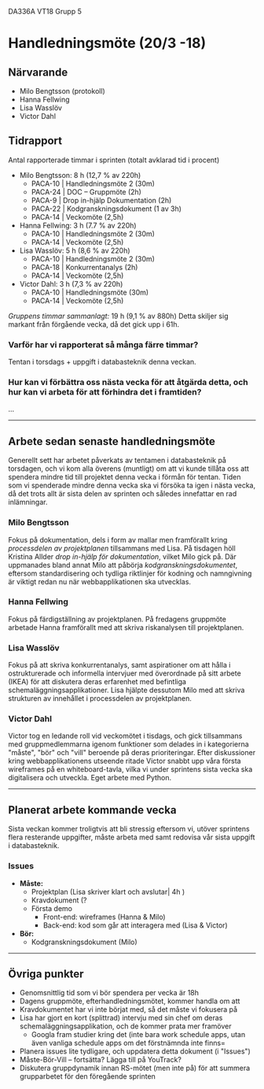 DA336A VT18
Grupp 5

# Handledningsmöte (20/3 -18)

## Närvarande
* Milo Bengtsson (protokoll)
* Hanna Fellwing
* Lisa Wasslöv
* Victor Dahl


## Tidrapport
Antal rapporterade timmar i sprinten (totalt avklarad tid i procent)
* Milo Bengtsson: 8 h (12,7 % av 220h)
	* PACA-10	| Handledningsmöte 2 (30m)
	* PACA-24	| DOC – Gruppmöte (2h)
	* PACA-9	| Drop in-hjälp Dokumentation	(2h)
	* PACA-22	| Kodgranskningsdokument (1 av 3h)
	* PACA-14	| Veckomöte (2,5h)
* Hanna Fellwing: 3 h (7.7 % av 220h)
	* PACA-10	| Handledningsmöte 2 (30m)
	* PACA-14	| Veckomöte	(2,5h)
* Lisa Wasslöv: 5 h (8,6 % av 220h)
	* PACA-10	| Handledningsmöte 2 (30m)
	* PACA-18	| Konkurrentanalys (2h)
	* PACA-14	| Veckomöte	(2,5h)
* Victor Dahl: 3 h (7,3 % av 220h)
	* PACA-10	| Handledningsmöte (30m)
	* PACA-14	| Veckomöte	(2,5h)


*Gruppens timmar sammanlagt:* 19 h (9,1 % av 880h)
Detta skiljer sig markant från förgående vecka, då det gick upp i 61h.

### Varför har vi rapporterat så många färre timmar?
Tentan i torsdags + uppgift i databasteknik denna veckan.

### Hur kan vi förbättra oss nästa vecka för att åtgärda detta, och hur kan vi arbeta för att förhindra det i framtiden?
...


___


## Arbete sedan senaste handledningsmöte
Generellt sett har arbetet påverkats av tentamen i databasteknik på torsdagen, och vi kom alla överens (muntligt) om att vi kunde tillåta oss att spendera mindre tid till projektet denna vecka i förmån för tentan. Tiden som vi spenderade mindre denna vecka ska vi försöka ta igen i nästa vecka, då det trots allt är sista delen av sprinten och således innefattar en rad inlämningar. 

### Milo Bengtsson
Fokus på dokumentation, dels i form av mallar men framförallt kring *processdelen av projektplanen* tillsammans med Lisa. På tisdagen höll Kristina Allder *drop in-hjälp för dokumentation*, vilket Milo gick på. Där uppmanades bland annat Milo att påbörja *kodgranskningsdokumentet*, eftersom standardisering och tydliga riktlinjer för kodning och namngivning är viktigt redan nu när webbapplikationen ska utvecklas. 

### Hanna Fellwing
Fokus på färdigställning av projektplanen. På fredagens gruppmöte arbetade Hanna framförallt med att skriva riskanalysen till projektplanen. 

### Lisa Wasslöv
Fokus på att skriva konkurrentanalys, samt aspirationer om att hålla i ostrukturerade och informella intervjuer med överordnade på sitt arbete (IKEA) för att diskutera deras erfarenhet med befintliga schemaläggningsapplikationer. Lisa hjälpte dessutom Milo med att skriva strukturen av innehållet i processdelen av projektplanen. 

### Victor Dahl
Victor tog en ledande roll vid veckomötet i tisdags, och gick tillsammans med gruppmedlemmarna igenom funktioner som delades in i kategorierna "måste", "bör" och "vill" beroende på deras prioriteringar. Efter diskussioner kring webbapplikationens utseende ritade Victor snabbt upp våra första wireframes på en whiteboard-tavla, vilka vi under sprintens sista vecka ska digitalisera och utveckla. Eget arbete med Python.


___


## Planerat arbete kommande vecka
Sista veckan kommer troligtvis att bli stressig eftersom vi, utöver sprintens flera resterande uppgifter, måste arbeta med samt redovisa vår sista uppgift i databasteknik. 

### Issues
* **Måste:**
	* Projektplan (Lisa skriver klart och avslutar| 4h )
	* Kravdokument (?
	* Första demo 
		* Front-end: wireframes (Hanna & Milo)
		* Back-end: kod som går att interagera med (Lisa & Victor)
* **Bör:**
	* Kodgranskningsdokument (Milo)


___


## Övriga punkter

* Genomsnittlig tid som vi bör spendera per vecka är 18h
* Dagens gruppmöte, efterhandledningsmötet, kommer handla om att 
* Kravdokumentet har vi inte börjat med, så det måste vi fokusera på
* Lisa har gjort en kort (splittrad) intervju med sin chef om deras schemaläggningsapplikation, och de kommer prata mer framöver 
	* Googla fram studier kring det (inte bara work schedule apps, utan även vanliga schedule apps om det förstnämnda inte finns=
* Planera issues lite tydligare, och uppdatera detta dokument (i "Issues")
* Måste-Bör-Vill – fortsätta? Lägga till på YouTrack?
* Diskutera gruppdynamik innan RS-mötet (men inte på) för att summera grupparbetet för den föregående sprinten

